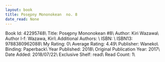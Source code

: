```yaml
---
layout: book
title: Posępny Mononokean  no. 8
date_read: None
---
```


Book Id: 42295748\ 
Title: Posępny Mononokean #8\ 
Author: Kiri Wazawa\ 
Author l-f: Wazawa, Kiri\ 
Additional Authors: \ 
ISBN: \ 
ISBN13: 9788380962088\ 
My Rating: 0\ 
Average Rating: 4.49\ 
Publisher: Waneko\ 
Binding: Paperback\ 
Year Published: 2018\ 
Original Publication Year: 2017\ 
Date Added: 2018/07/22\ 
Exclusive Shelf: read\ 
Read Count: 1\ 

